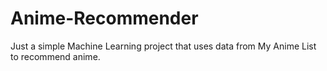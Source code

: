 # Anime-Recommender
Just a simple Machine Learning project that uses data from My Anime List to recommend anime.
